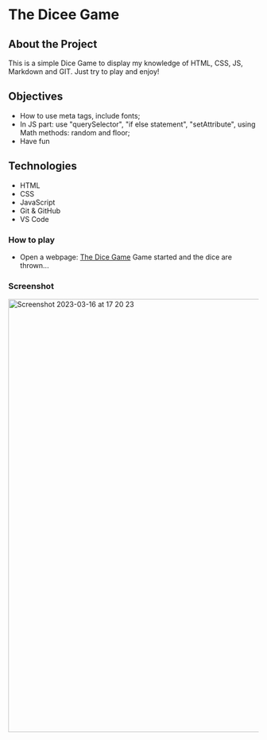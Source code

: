 # The Dicee Game 

## About the Project
This is a simple Dice Game to display my knowledge of HTML, CSS, JS, Markdown and GIT. Just try to play and enjoy!

## Objectives
* How to use meta tags, include fonts;
* In JS part: use "querySelector", "if else statement", "setAttribute", using Math methods: random and floor;
* Have fun

## Technologies
* HTML
* CSS
* JavaScript
* Git & GitHub
* VS Code

### How to play
* Open a webpage: [The Dice Game](https://khamitov-aleksandr.github.io/dice)
Game started and the dice are thrown...
### Screenshot
<img width="871" alt="Screenshot 2023-03-16 at 17 20 23" src="https://user-images.githubusercontent.com/100515728/225685865-18491f1c-b9c6-409c-a622-1db40e6fffca.png">
